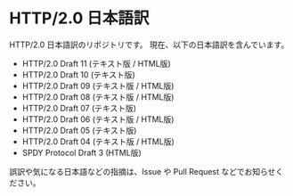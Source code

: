 HTTP/2.0 日本語訳
================

HTTP/2.0 日本語訳のリポジトリです。
現在、以下の日本語訳を含んでいます。

* HTTP/2.0 Draft 11 (テキスト版 / HTML版)
* HTTP/2.0 Draft 10 (テキスト版)
* HTTP/2.0 Draft 09 (テキスト版 / HTML版)
* HTTP/2.0 Draft 08 (テキスト版 / HTML版)
* HTTP/2.0 Draft 07 (テキスト版)
* HTTP/2.0 Draft 06 (テキスト版 / HTML版)
* HTTP/2.0 Draft 05 (テキスト版)
* HTTP/2.0 Draft 04 (テキスト版 / HTML版)
* SPDY Protocol Draft 3 (HTML版)

誤訳や気になる日本語などの指摘は、Issue や Pull Request などでお知らせください。
